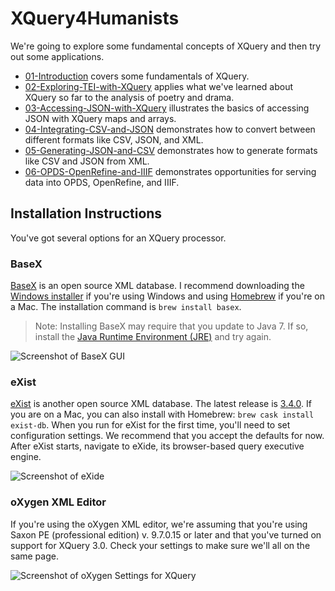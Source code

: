 # XQuery4Humanists

We're going to explore some fundamental concepts of XQuery and then try out some applications.

* [01-Introduction](01-introduction.md) covers some fundamentals of XQuery.
* [02-Exploring-TEI-with-XQuery](02-Exploring-TEI-with-XQuery.md) applies what we've learned about XQuery so far to the analysis of poetry and drama.
* [03-Accessing-JSON-with-XQuery](03-Accessing-JSON-with-XQuery.md) illustrates the basics of accessing JSON with XQuery maps and arrays.
* [04-Integrating-CSV-and-JSON](04-Integrating-CSV-and-JSON.md) demonstrates how to convert between different formats like CSV, JSON, and XML.
* [05-Generating-JSON-and-CSV](05-Generating-JSON-and-CSV.md) demonstrates how to generate formats like CSV and JSON from XML.
* [06-OPDS-OpenRefine-and-IIIF](06-OPDS-OpenRefine-and-IIIF.md) demonstrates opportunities for serving data into OPDS, OpenRefine, and IIIF.

## Installation Instructions

You've got several options for an XQuery processor.

### BaseX

[BaseX](http://basex.org/) is an open source XML database. I recommend downloading the [Windows installer](http://basex.org/products/download/all-downloads/) if you're using Windows and using [Homebrew](http://brew.sh/) if you're on a Mac. The installation command is ```brew install basex```.

> Note: Installing BaseX may require that you update to Java 7. If so, install the [Java Runtime Environment (JRE)](https://java.com/en/download/) and try again.

![Screenshot of BaseX GUI](http://i.imgur.com/0HWtHdy.png)

### eXist

[eXist](http://exist-db.org/exist/apps/homepage/index.html) is another open source XML database. The latest release is [3.4.0](http://exist-db.org/exist/apps/homepage/index.html#downloads). If you are on a Mac, you can also install with Homebrew: `brew cask install exist-db`. When you run for eXist for the first time, you'll need to set configuration settings. We recommend that you accept the defaults for now. After eXist starts, navigate to eXide, its browser-based query executive engine.

![Screenshot of eXide](http://i.imgur.com/BH4kCSa.png)

### oXygen XML Editor

 If you're using the oXygen XML editor, we're assuming that you're using Saxon PE (professional edition) v. 9.7.0.15 or later and that you've turned on support for XQuery 3.0. Check your settings to make sure we'll all on the same page.

![Screenshot of oXygen Settings for XQuery](http://i.imgur.com/dsGKvOl.png)
